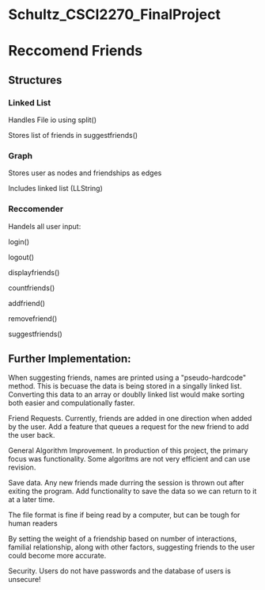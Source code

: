 # Schultz_CSCI2270_FinalProject
# Reccomend Friends

## Structures

### Linked List

Handles File io using split()

Stores list of friends in suggestfriends()

### Graph

Stores user as nodes and friendships as edges

Includes linked list (LLString)

### Reccomender

Handels all user input:

login()

logout()

displayfriends()

countfriends()

addfriend()

removefriend()

suggestfriends()



## Further Implementation:
When suggesting friends, names are printed using a "pseudo-hardcode" method.  This is becuase the data is being stored in a singally linked list.  Converting this data to an array or doublly linked list would make sorting both easier and compulationally faster.

Friend Requests.  Currently, friends are added in one direction when added by the user.  Add a feature that queues a request for the new friend to add the user back.

General Algorithm Improvement.  In production of this project, the primary focus was functionality.  Some algoritms are not very efficient and can use revision.

Save  data.  Any new friends made durring the session is thrown out after exiting the program.  Add functionality to save the data so we can return to it at a later time.

The file format is fine if being read by a computer, but can be tough for human readers

By setting the weight of a friendship based on number of interactions, familial relationship, along with other factors, suggesting friends to the user could become more accurate.

Security.  Users do not have passwords and the database of users is unsecure!
